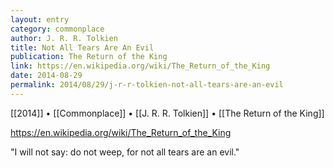 ```yaml
---
layout: entry
category: commonplace
author: J. R. R. Tolkien
title: Not All Tears Are An Evil
publication: The Return of the King
link: https://en.wikipedia.org/wiki/The_Return_of_the_King
date: 2014-08-29
permalink: 2014/08/29/j-r-r-tolkien-not-all-tears-are-an-evil
---
```


[[2014]] • [[Commonplace]] • [[J. R. R. Tolkien]] • [[The Return of the King]]

https://en.wikipedia.org/wiki/The_Return_of_the_King

"I will not say: do not weep, for not all tears are an evil."